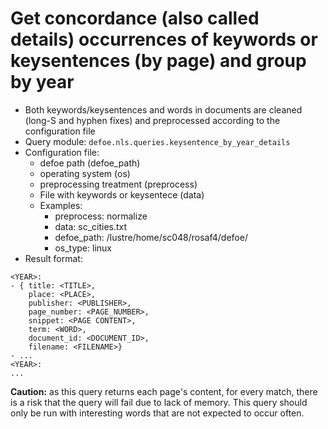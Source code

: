 # Get concordance (also called details) occurrences of keywords or keysentences (by page) and group by year

* Both keywords/keysentences and words in documents are cleaned (long-S and hyphen fixes) and preprocessed according to the configuration file
* Query module: `defoe.nls.queries.keysentence_by_year_details`
* Configuration file:
  - defoe path (defoe_path)
  - operating system (os) 
  - preprocessing treatment (preprocess)
  - File with keywords or keysentece (data)
  - Examples:
     - preprocess: normalize
     - data: sc_cities.txt
     - defoe_path: /lustre/home/sc048/rosaf4/defoe/
     - os_type: linux
* Result format:

```
<YEAR>:
- { title: <TITLE>,
    place: <PLACE>,
    publisher: <PUBLISHER>,
    page_number: <PAGE_NUMBER>,
    snippet: <PAGE CONTENT>,
    term: <WORD>,
    document_id: <DOCUMENT_ID>,
    filename: <FILENAME>}
- ...
<YEAR>:
...
```

**Caution:** as this query returns each page's content, for every match, there is a risk that the query will fail due to lack of memory. This query should only be run with interesting words that are not expected to occur often.


